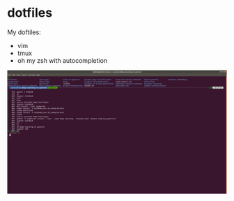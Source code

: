 # dotfiles

My doftiles:
* vim
* tmux
* oh my zsh with autocompletion

![](https://github.com/rafalkobiela/dotfiles/blob/master/img/terminal.png?raw=true)
